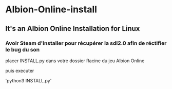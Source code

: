 # Albion-Online-install

## It's an Albion Online Installation for Linux

### Avoir Steam d'installer pour récupérer la sdl2.0 afin de réctifier le bug du son

placer INSTALL.py dans votre dossier Racine du jeu Albion Online

puis executer

'python3 INSTALL.py'
